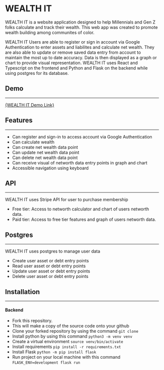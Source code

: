 # WEALTH IT 

WEALTH IT is a website application designed to help Millennials and Gen Z folks calculate and track their wealth. This web app was created to promote wealth building among communites of color.  

WEALTH IT Users are able to register or sign in account via Google Authentication to enter assets and liabilites and calculate net wealth. They are also able to update or remove saved data entry from account to maintain the most up to date accuracy. Data is then displayed as a graph or chart to provide visual representation. WEALTH IT uses React and Typescript on the frontend and Python and Flask on the backend while using postgres for its database.

## Demo
***
[{WEALTH IT Demo Link}](https://www.loom.com/share/e364226cb1d64206ba988a5233a4691a)

## Features
***
* Can register and sign-in to access account via Google Authentication
* Can calculate wealth
* Can create net wealth data point 
* Can update net wealth data point 
* Can delete net wealth data point 
* Can receive visual of networth data entry points in graph and chart 
* Accessible navigation using keyboard

## API
***

WEALTH IT uses Stripe API for user to purchase membership
* Free tier: Access to networth calculator and chart of users networth data.
* Paid tier: Access to free tier features and graph of users networth data. 

## Postgres
***

WEALTH IT uses postgres to manage user data
* Create user asset or debt entry points
* Read user asset or debt entry points
* Update user asset or debt entry points
* Delete user asset or debt entry points

## Installation
***
#### Backend
* Fork this repository. 
* This will make a copy of the source code onto your github
* Clone your forked repository by using the command 
```git clone```
* Install python by using this command
  `python3 -m venv venv`
* Create a virtual environment
  `source venv/bin/activate`
* Install requirements
  `pip install -r requirements.txt`
* Install Flask
  `python -m pip install flask`
* Run project on your local machine with this command
  `FLASK_ENV=development flask run`



